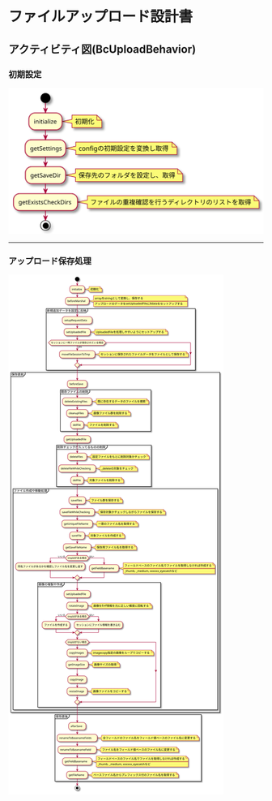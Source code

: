 # ファイルアップロード設計書

## アクティビティ図(BcUploadBehavior)

### 初期設定

![初期設定：BcUploadBehavior](../../activity/contents/bcupload/init.svg)

---

### アップロード保存処理

![アップロード時：BcUploadBehavior](../../activity/contents/bcupload/save_upload.svg)